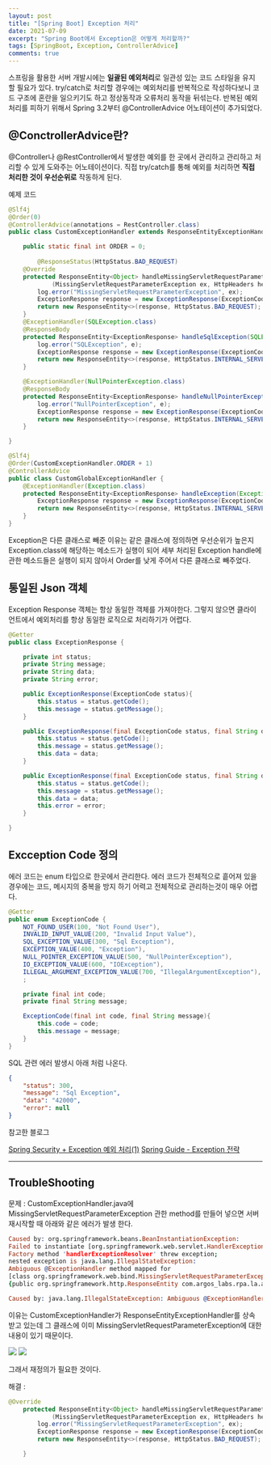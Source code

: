 ```yaml
---
layout: post
title: "[Spring Boot] Exception 처리"
date: 2021-07-09
excerpt: "Spring Boot에서 Exception은 어떻게 처리할까?"
tags: [SpringBoot, Exception, ControllerAdvice]
comments: true
---
```


스프링을 활용한 서버 개발시에는 **일괄된 예외처리**로 일관성 있는 코드 스타일을 유지 할 필요가 있다. 
try/catch로 처리할 경우에는 예외처리를 반복적으로 작성하다보니 코드 구조에 혼란을 일으키기도 하고 정상동작과 오류처리 동작을 뒤섞는다. 
반복된 예외처리를 피하기 위해서 Spring 3.2부터 @ControllerAdvice 어노테이션이 추가되었다. 

## @ConctrollerAdvice란?

@Controller나 @RestController에서 발생한 예외를 한 곳에서 관리하고 관리하고 처리할 수 있게 도와주는 어노테이션이다. 
직접 try/catch를 통해 예외를 처리하면 **직접 처리한 것이 우선순위로** 작동하게 된다. 

예제 코드 

```java
@Slf4j
@Order(0)
@ControllerAdvice(annotations = RestController.class)
public class CustomExceptionHandler extends ResponseEntityExceptionHandler {

    public static final int ORDER = 0;
		
		@ResponseStatus(HttpStatus.BAD_REQUEST)
    @Override
    protected ResponseEntity<Object> handleMissingServletRequestParameter
            (MissingServletRequestParameterException ex, HttpHeaders headers, HttpStatus status, WebRequest request) {
        log.error("MissingServletRequestParameterException", ex);
        ExceptionResponse response = new ExceptionResponse(ExceptionCode.INVALID_INPUT_VALUE, ex.getParameterName());
        return new ResponseEntity<>(response, HttpStatus.BAD_REQUEST);
    }
    @ExceptionHandler(SQLException.class)
    @ResponseBody
    protected ResponseEntity<ExceptionResponse> handleSqlException(SQLException e){
        log.error("SQLException", e);
        ExceptionResponse response = new ExceptionResponse(ExceptionCode.SQL_EXCEPTION_VALUE, e.getSQLState());
        return new ResponseEntity<>(response, HttpStatus.INTERNAL_SERVER_ERROR);
    }

    @ExceptionHandler(NullPointerException.class)
    @ResponseBody
    protected ResponseEntity<ExceptionResponse> handleNullPointerException(NullPointerException e){
        log.error("NullPointerException", e);
        ExceptionResponse response = new ExceptionResponse(ExceptionCode.NULL_POINTER_EXCEPTION_VALUE, e.getMessage());
        return new ResponseEntity<>(response, HttpStatus.INTERNAL_SERVER_ERROR);
    }

}
```

```java
@Slf4j
@Order(CustomExceptionHandler.ORDER + 1)
@ControllerAdvice
public class CustomGlobalExceptionHandler {
    @ExceptionHandler(Exception.class)
    protected ResponseEntity<ExceptionResponse> handleException(Exception e){
        ExceptionResponse response = new ExceptionResponse(ExceptionCode.EXCEPTION_VALUE);
        return new ResponseEntity<>(response, HttpStatus.INTERNAL_SERVER_ERROR);
    }
}
```

Exception은 다른 클래스로 빼준 이유는 같은 클래스에 정의하면 우선순위가 높은지 
Exception.class에 해당하는 메소드가 실행이 되어 세부 처리된 Exception handle에 관한 메소드들은 실행이 되지 않아서 Order를 낮게 주어서 다른 클래스로 빼주었다. 

## 통일된 Json 객체

Exception Response 객체는 항상 동일한 객체를 가져야한다. 그렇지 않으면 클라이언트에서 예외처리를 항상 동일한 로직으로 처리하기가 어렵다. 

```java
@Getter
public class ExceptionResponse {

    private int status;
    private String message;
    private String data;
    private String error;

    public ExceptionResponse(ExceptionCode status){
        this.status = status.getCode();
        this.message = status.getMessage();
    }

    public ExceptionResponse(final ExceptionCode status, final String data){
        this.status = status.getCode();
        this.message = status.getMessage();
        this.data = data;
    }

    public ExceptionResponse(final ExceptionCode status, final String data, final String error){
        this.status = status.getCode();
        this.message = status.getMessage();
        this.data = data;
        this.error = error;
    }

}
```

## Excception Code 정의

에러 코드는 enum 타입으로 한곳에서 관리한다. 
에러 코드가 전체적으로 흩어져 있을 경우에는 코드, 메시지의 중복을 방지 하기 어력고 전체적으로 관리하는것이 매우 어렵다. 

```java
@Getter
public enum ExceptionCode {
    NOT_FOUND_USER(100, "Not Found User"),
    INVALID_INPUT_VALUE(200, "Invalid Input Value"),
    SQL_EXCEPTION_VALUE(300, "Sql Exception"),
    EXCEPTION_VALUE(400, "Exception"),
    NULL_POINTER_EXCEPTION_VALUE(500, "NullPointerException"),
    IO_EXCEPTION_VALUE(600, "IOException"),
    ILLEGAL_ARGUMENT_EXCEPTION_VALUE(700, "IllegalArgumentException"),
    ;

    private final int code;
    private final String message;

    ExceptionCode(final int code, final String message){
        this.code = code;
        this.message = message;
    }
}
```

SQL 관련 에러 발생시 아래 처럼 나온다. 

```json
{
    "status": 300,
    "message": "Sql Exception",
    "data": "42000",
    "error": null
}
```

참고한 블로그

[Spring Security + Exception 예외 처리(1)](https://niipoong.tistory.com/7) 
[Spring Guide - Exception 전략](https://cheese10yun.github.io/spring-guide-exception/)

---

## TroubleShooting

문제 : CustomExceptionHandler.java에 
MissingServletRequestParameterException 관한 method를 만들어 넣으면 서버 재시작할 때 아래와 같은 에러가 발생 한다. 

```prolog
Caused by: org.springframework.beans.BeanInstantiationException: 
Failed to instantiate [org.springframework.web.servlet.HandlerExceptionResolver]: 
Factory method 'handlerExceptionResolver' threw exception; 
nested exception is java.lang.IllegalStateException: 
Ambiguous @ExceptionHandler method mapped for 
[class org.springframework.web.bind.MissingServletRequestParameterException]: 
{public org.springframework.http.ResponseEntity com.argos_labs.rpa.la.api.controller.CustomExceptionHandler.handleMissingException(org.springframework.web.bind.MissingServletRequestParameterException), 

Caused by: java.lang.IllegalStateException: Ambiguous @ExceptionHandler method mapped for [class org.springframework.web.bind.MissingServletRequestParameterException]: {public org.springframework.http.ResponseEntity com.argos_labs.rpa.la.api.controller.CustomExceptionHandler.handleMissingException(org.springframework.web.bind.MissingServletRequestParameterException), public final org.springframework.http.ResponseEntity org.springframework.web.servlet.mvc.method.annotation.ResponseEntityExceptionHandler.handleException(java.lang.Exception,org.springframework.web.context.request.WebRequest) throws java.lang.Exception}

```

이유는 CustomExceptionHandler가 ResponseEntityExceptionHandler를 상속 받고 있는데 
그 클래스에 이미 MissingServletRequestParameterException에 대한 내용이 있기 때문이다. 

<img src ="https://eunmik.github.io/bonita.blog/assets/img/2021/0709/img1.png" />
<img src ="https://eunmik.github.io/bonita.blog/assets/img/2021/0709/img2.png" />


그래서 재정의가 필요한 것이다. 

해결 : 

```java
@Override
    protected ResponseEntity<Object> handleMissingServletRequestParameter
            (MissingServletRequestParameterException ex, HttpHeaders headers, HttpStatus status, WebRequest request) {
        log.error("MissingServletRequestParameterException", ex);
        ExceptionResponse response = new ExceptionResponse(ExceptionCode.INVALID_INPUT_VALUE);
        return new ResponseEntity<>(response, HttpStatus.BAD_REQUEST);

    }
```